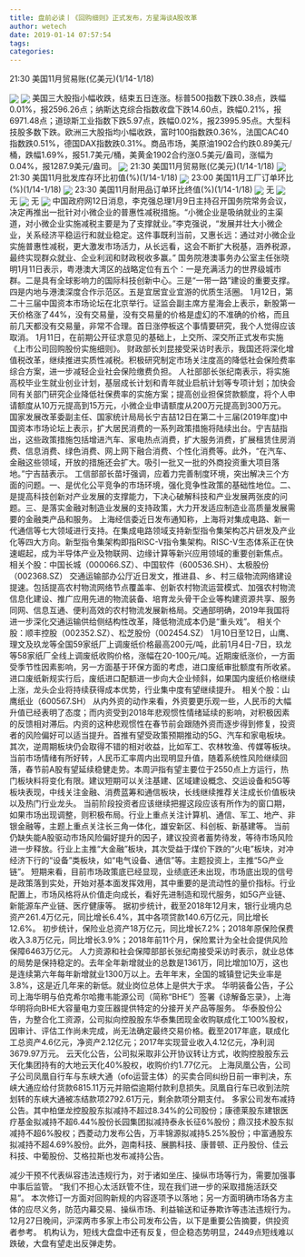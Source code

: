 ```yaml
---
title: 盘前必读丨《回购细则》正式发布，方星海谈A股改革
author: wetech
date: 2019-01-14 07:57:54
tags: 
categories: 
---
```

21:30 美国11月贸易账(亿美元)(1/14-1/18)
<!-- more -->
<img align="center" border="0" src="https://imgcdn.yicai.com/uppics/images/2018/11/5795dce2c13c12cd19ef68151420a6d2.jpg" />
<img align="center" border="0" src="https://imgcdn.yicai.com/uppics/images/2019/01/aa8c5d289dc15a4794e36176d6b622e6.jpg" />
美国三大股指小幅收跌，结束五日连涨。标普500指数下跌0.38点，跌幅0.01%，报2596.26点；纳斯达克综合指数收盘下跌14.60点，跌幅0.21%，报6971.48点；道琼斯工业指数下跌5.97点，跌幅0.02%，报23995.95点。大型科技股多数下跌。欧洲三大股指均小幅收跌，富时100指数跌0.36%，法国CAC40指数跌0.51%，德国DAX指数跌0.31%。商品市场，美原油1902合约跌0.89美元/桶，跌幅1.69%，报51.7美元/桶，美黄金1902合约涨0.5美元/盎司，涨幅为0.04%，报1287.9美元/盎司。
<img align="center" border="0" src="https://imgcdn.yicai.com/uppics/images/2018/11/1115fd943822077aad8679290e0a4854.jpg" />
21:30 美国11月贸易账(亿美元)(1/14-1/18)
<img align="center" border="0" src="https://imgcdn.yicai.com/uppics/images/2019/01/a566752790c7ce57939aefde68bcb6aa.jpg" />
21:30 美国11月批发库存环比初值(%)(1/14-1/18)
<img align="center" border="0" src="https://imgcdn.yicai.com/uppics/images/2019/01/56626bdfab6eb3a6ce4d839da509a295.jpg" />
23:00 美国11月工厂订单环比(%)(1/14-1/18)
<img align="center" border="0" src="https://imgcdn.yicai.com/uppics/images/2018/11/9d8e2d90a2b37391ca779f15a10018b0.jpg" />
23:30 美国11月耐用品订单环比终值(%)(1/14-1/18)
<img align="center" border="0" src="https://imgcdn.yicai.com/uppics/images/2018/11/3fe87f78bb215979ccf7a8b1a382813c.jpg" />
无
<img align="center" border="0" src="https://imgcdn.yicai.com/uppics/images/2018/11/10271f820278a7057d79730f65d39711.jpg" />
无
<img align="center" border="0" src="https://imgcdn.yicai.com/uppics/images/2019/01/bf63e02ed404f6a3e050ef4e929eaa79.jpg" />
无
<img align="center" border="0" src="https://imgcdn.yicai.com/uppics/images/2018/11/781b132626e7c57022d1491e8f3a175c.jpg" />
中国政府网12日消息，李克强总理1月9日主持召开国务院常务会议，决定再推出一批针对小微企业的普惠性减税措施。“小微企业是吸纳就业的主渠道，对小微企业实施减税主要是为了支撑就业。”李克强说，“发展并壮大小微企业，关系经济平稳运行和就业稳定。这件事既利当前，又惠长远：通过对小微企业实施普惠性减税，更大激发市场活力，从长远看，这会不断扩大税基，涵养税源，最终实现群众就业、企业利润和财政税收多赢。”
国务院港澳事务办公室主任张晓明1月11日表示，粤港澳大湾区的战略定位有五个：一是充满活力的世界级城市群。二是具有全球影响力的国际科技创新中心。三是“一带一路”建设的重要支撑。四是内地与港澳深度合作示范区。五是宜居宜业宜游的优质生活圈。
1月12日，第二十三届中国资本市场论坛在北京举行。证监会副主席方星海会上表示，新股第一天价格涨了44%，没有交易量，没有交易量的价格是虚幻的不准确的价格，而且前几天都没有交易量，非常不合理。首日涨停板这个事情要研究，我个人觉得应该取消。
1月11日，在前期公开征求意见的基础上，上交所、深交所正式发布实施《上市公司回购股份实施细则》。
财政部长刘昆接受采访时表示，我国还将深化增值税改革，继续推进实质性减税。积极研究制定市场关注度高的降低社会保险费率综合方案，进一步减轻企业社会保险缴费负担。
人社部部长张纪南表示，将实施高校毕业生就业创业计划，基层成长计划和青年就业启航计划等专项计划；加快会同有关部门研究企业降低社保费率的实施方案；提高创业担保贷款额度，将个人申请额度从10万元提高到15万元，小微企业申请额度从200万元提高到300万元。
国家发展改革委副主任、国家统计局局长宁吉喆12日在第二十三届(2019年度)中国资本市场论坛上表示，扩大居民消费的一系列政策措施将陆续出台。宁吉喆指出，这些政策措施包括增进汽车、家电热点消费，扩大服务消费，扩展租赁住房消费、信息消费、绿色消费、网上网下融合消费、个性化消费等。此外，“在汽车、金融这些领域，开放的措施还会扩大。吸引一批又一批的外商投资重大项目落地。”宁吉喆表示。
工信部部长苗圩强调，应着力完善制度环境，突出解决三个方面的问题。一、是优化公平竞争的市场环境，强化竞争性政策的基础性地位。二、是提高科技创新对产业发展的支撑能力，下决心破解科技和产业发展两张皮的问题。三、是落实金融对制造业发展的支持政策，大力开发适应制造业高质量发展需要的金融类产品和服务。
上海经信委近日发布通知称，上海将对集成电路、新一代通信等七大领域进行支持。在集成电路领域支持新型指令集架构芯片研发及产业化等四大方向。新型指令集架构即指RISC-V指令集架构。RISC-V生态体系正在快速崛起，成为半导体产业及物联网、边缘计算等新兴应用领域的重要创新焦点。
相关个股：中国长城（000066.SZ）、中国软件（600536.SH）、太极股份（002368.SZ）
交通运输部办公厅近日发文，推进县、乡、村三级物流网络建设提速。包括提高农村物流网络节点覆盖率、创新农村物流运营模式、加强农村物流信息化建设、推广应用先进的物流装备、培育龙头骨干企业等构建资源共享、服务同网、信息互通、便利高效的农村物流发展新格局。交通部明确，2019年我国将进一步深化交通运输供给侧结构性改革，降低物流成本仍是“重头戏”。
相关个股：顺丰控股（002352.SZ）、松芝股份（002454.SZ）
1月10日至12日，山鹰、理文及玖龙等全国59家纸厂上调废纸价格最高200元/吨，此前1月4日-7日，玖龙等58家纸厂全线上调废纸收购价格，涨幅在20-100元/吨。近期废纸涨价，一方面受季节性因素影响，另一方面基于环保方面的考虑，进口废纸审批额度有所收紧。进口废纸新规实行后，废纸进口配额进一步向大企业倾斜，如果国内废纸价格继续上涨，龙头企业将持续获得成本优势，行业集中度有望继续提升。
相关个股：山鹰纸业（600567.SH）
从内外资的动作来看，外资要更乐观一些，人民币的大幅升值已经表明了态度；而内资受到2018年悲观惯性情绪延续的影响，对积极因素的反馈相对滞后。内资的这种悲观惯性在春节前会跟随外资而逐步得到修复，投资者的风险偏好可以适当提升。首推有望受政策预期推动的5G、汽车和家电板块。其次，逆周期板块仍会取得不错的相对收益，比如军工、农林牧渔、传媒等板块。
当前市场情绪有所好转，人民币汇率周内出现明显升值，随着系统性风险继续回落，春节前A股有望延续稳健走势。本周沪指有望主要位于2550点上方运行，热门板块料将变化有限。建议短期可以关注基建、区域建设概念、交运设备和5G等板块表现，中线关注金融、消费蓝筹和通信板块，长线继续推荐关注成长价值板块以及热门行业龙头。
当前阶段投资者应该继续把握这段应该有所作为的窗口期，如果市场出现调整，则积极布局。行业上重点关注计算机、通信、军工、地产、非银金融等，主题上重点关注长三角一体化，雄安新区、科创板、新基建等。
当前仍缺失能A股驱动市场风险偏好提升的因子，建议投资者蓄势待发，等待市场风险进一步释放。行业上主推“大金融”板块，其次受益于煤价下跌的“火电”板块，对冲经济下行的“设备”类板块，如“电气设备、通信”等。主题投资上，主推“5G产业链”。
短期来看，目前市场政策底已经显现，业绩底还未出现，市场底出现的信号是政策落到实处，开始对基本面发挥效用，其中重要的是流动性的量价指标。行业配置上，市场风格将从价值走向成长，看好先进制造和现代服务，如5G产业链、新能源车产业链、医疗健康等。
据初步统计，截至2018年12月末，银行业境内总资产261.4万亿元，同比增长6.4%，其中各项贷款140.6万亿元，同比增长12.6%。
初步统计，保险业总资产18万亿元，同比增长7.2%；2018年原保险保费收入3.8万亿元，同比增长3.9%；2018年前11个月，保险累计为全社会提供风险保障6463万亿元。
人力资源和社会保障部部长张纪南接受采访时表示，就业总体的局势是保持稳定的。去年全年新增就业的总数是1361万，同比增加10万，这也是连续第六年每年新增就业1300万以上。去年年末，全国的城镇登记失业率是3.8%，这是近几年来的新低。就业岗位总体上是供大于求。
华明装备公告，子公司上海华明与伯克希尔哈撒韦能源公司（简称“BHE”）签署《谅解备忘录》，上海华明将向BHE大容量电力变压器提供特定的分接开关产品等服务。
华泰股份公告，为整合化工资源，公司拟向控股股东华泰集团现金收购联成化工100%股权，因审计、评估工作尚未完成，尚无法确定最终交易价格。截至2017年底，联成化工总资产4.6亿元，净资产2.12亿元；2017年实现营业收入4.12亿元，净利润3679.97万元。
云天化公告，公司拟采取非公开协议转让方式，收购控股股东云天化集团持有的大地云天化40%股权，收购价约1.77亿元。
上海凤凰公告，公司子公司凤凰自行车与东峡大通（ofo运营主体）的买卖合同纠纷日前一审判决，东峡大通应给付货款6815.11万元并赔偿逾期付款利息损失。凤凰自行车已收到法院划转的东峡大通被冻结款项2792.61万元，剩余款项分期支付。
多家公司发布减持公告。其中柏堡龙控股股东拟减持不超过8.34%的公司股份；康德莱股东建银医疗基金拟减持不超6.44%股份长园集团拟减持泰永长征6%股份；鼎汉技术股东拟减持不超6%股权；西菱动力发布公告，万丰锦源拟减持5.25%股份；中富通股东拟减持不超4.69%股份。此外，迦南科技、展鹏科技、康普顿、正丹股份、佳云科技、中葡股份、艾格拉斯也发布减持公告。
 
 
减少干预不代表纵容违法违规行为，对于诸如坐庄、操纵市场等行为，需要加强事中事后监管。
“我们不担心太活跃管不住，现在我们进一步的采取措施活跃交易”。
本次修订一方面对回购新规的内容逐项予以落地；另一方面明确市场各方主体的应尽义务，防范内幕交易、操纵市场、利益输送和证券欺诈等违法违规行为。
12月27日晚间，沪深两市多家上市公司发布公告，以下是重要公告摘要，供投资者参考。
机构认为，短线大盘盘中还有反复，但企稳态势明显，2449点短线难以跌破，大盘有望走出反弹走势。
